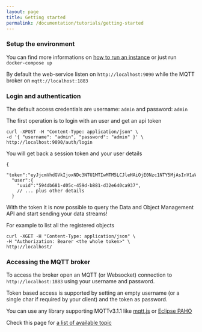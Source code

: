 ```yaml
---
layout: page
title: Getting started
permalink: /documentation/tutorials/getting-started
---
```


### Setup the environment

You can find more informations on [how to run an instance](/documentation/getting-started) or just run `docker-compose up`

By default the web-service listen on `http://localhost:9090` while the MQTT broker on `mqtt://localhost:1883`

### Login and authentication

The default access credentials are username: `admin` and password: `admin`

The first operation is to login with an user and get an api token

```
curl -XPOST -H "Content-Type: application/json" \
-d '{ "username": "admin", "password": "admin" }' \
http://localhost:9090/auth/login
```

You will get back a session token and your user details

```
{
  "token":"eyJjcmVhdGVkIjoxNDc3NTU1MTIwMTM5LCJleHAiOjE0Nzc1NTY5MjAsInV1aWQiOiI1OTRkYjY4MS1kMDVjLTQ1OWQtYjg4MS1kMzJlNjQwY2E5MzcifQ",
  "user":{
    "uuid":"594db681-d05c-459d-b881-d32e640ca937",
    // ... plus other details
  }
```

With the token it is now possible to query the Data and Object Management API and start sending your data streams!

For example to list all the registered objects

```
curl -XGET -H "Content-Type: application/json" \
-H "Authorization: Bearer <the whole token>" \
http://localhost/
```

### Accessing the MQTT broker

To access the broker open an MQTT (or Websocket) connection to `http://localhost:1883` using your username and password.

Token based access is supported by setting an empty username (or a single char if required by your client) and the token as password.

You can use any library supporting MQTTv3.1.1 like [mqtt.js](https://github.com/mqttjs/MQTT.js) or [Eclipse PAHO](https://eclipse.org/paho/)

Check this page for [a list of available topic](/documentation/api-docs/mqtt)
